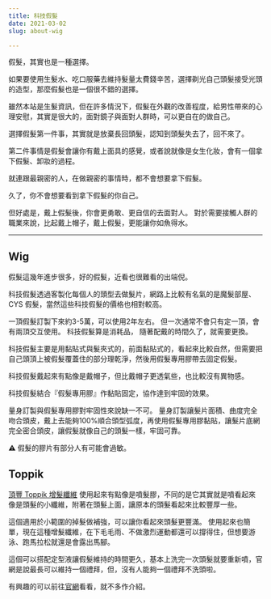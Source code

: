 ```yaml
---
title: 科技假髮
date: 2021-03-02
slug: about-wig

---
```

假髮，其實也是一種選擇。

如果要使用生髮水、吃口服藥去維持髮量太費錢辛苦，選擇剃光自己頭髮接受光頭的造型，那麼假髮也是一個很不錯的選擇。

雖然本站是生髮資訊，但在許多情況下，假髮在外觀的改善程度，給男性帶來的心理安慰，其實是很大的，面對鏡子與面對人群時，可以更自在的做自己。

選擇假髮第一件事，其實就是放棄長回頭髮，認知到頭髮失去了，回不來了。

第二件事情是假髮會讓你有戴上面具的感覺，或者說就像是女生化妝，會有一個拿下假髮、卸妝的過程。

就連跟最親密的人，在做親密的事情時，都不會想要拿下假髮。

久了，你不會想要看到拿下假髮的你自己。

但好處是，戴上假髮後，你會更勇敢、更自信的去面對人。 對於需要接觸人群的職業來說，比起戴上帽子，戴上假髮，更能讓你如魚得水。

***

## Wig

假髮這幾年進步很多，好的假髮，近看也很難看的出端倪。

科技假髮透過客製化每個人的頭型去做髮片，網路上比較有名氣的是魔髮部屋、CYS 假髮，當然這些科技假髮的價格也相對較高。

一頂假髮訂製下來約3-5萬，可以使用2年左右。 但一次通常不會只有定一頂，會有兩頂交互使用。 科技假髮算是消耗品， 隨著配戴的時間久了，就需要更換。

科技假髮主要是用黏貼式與髮夾式的，前面黏貼式的，看起來比較自然，但需要把自己頭頂上被假髮覆蓋住的部分理乾淨，然後用假髮專用膠帶去固定假髮。

科技假髮戴起來有點像是戴帽子，但比戴帽子更透氣些，也比較沒有異物感。

科技假髮結合『假髮專用膠』作黏貼固定，協作達到牢固的效果。

量身訂製與假髮專用膠對牢固性來說缺一不可。 量身訂製讓髮片面積、曲度完全吻合頭皮，戴上去能夠100%順合頭型弧度，再使用假髮專用膠黏貼，讓髮片底網完全密合頭皮，讓假髮就像自己的頭髮一樣，牢固可靠。

⚠️ 假髮的膠片有部分人有可能會過敏。

## Toppik

[頂豐 Toppik 增髮纖維](https://product.mchannles.com/2nh4_) 使用起來有點像是噴髮膠，不同的是它其實就是噴看起來像是頭髮的小纖維，附著在頭髮上面，讓原本的頭髮看起來比較豐厚一些。

這個適用於小範圍的掉髮做補強，可以讓你看起來頭髮更豐滿。 使用起來也簡單，現在這種增髮纖維，在下毛毛雨、不做激烈運動都還可以撐得住，但想要游泳、跑馬拉松就還是會露出馬腳。

這個可以搭配定型液讓假髮維持的時間更久，基本上洗完一次頭髮就要重新噴，官網是說最長可以維持一個禮拜，但，沒有人能夠一個禮拜不洗頭啦。

有興趣的可以前往[官網](https://greenmall.info/2nh4_)看看，就不多作介紹。
